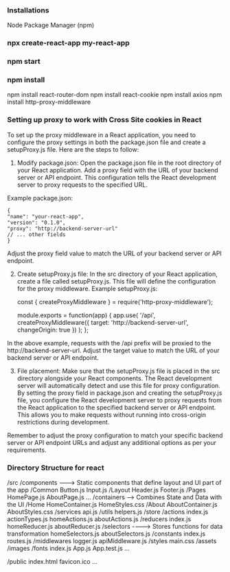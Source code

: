 ### Installations
Node Package Manager (npm)

### npx create-react-app my-react-app
### npm start

### npm install
npm install react-router-dom
npm install react-cookie
npm install axios
npm install http-proxy-middleware
<!-- npm install redux react-redux

### Redux is for statemanagement : It stores states/data seperately so that we can access from any components without using Props
[Tutorial](https://blog.logrocket.com/understanding-redux-tutorial-examples/) -->

### Setting up proxy to work with Cross Site cookies in React
To set up the proxy middleware in a React application, you need to configure the proxy settings in both the package.json file and create a setupProxy.js file. Here are the steps to follow:

1. Modify package.json: Open the package.json file in the root directory of your React application.
Add a proxy field with the URL of your backend server or API endpoint. This configuration tells the React development server to proxy requests to the specified URL.

Example package.json:

    {
    "name": "your-react-app",
    "version": "0.1.0",
    "proxy": "http://backend-server-url"
    // ... other fields
    }

Adjust the proxy field value to match the URL of your backend server or API endpoint.

2. Create setupProxy.js file: In the src directory of your React application, create a file called setupProxy.js. This file will define the configuration for the proxy middleware.
Example setupProxy.js:

    const { createProxyMiddleware } = require('http-proxy-middleware');

    module.exports = function(app) {
    app.use(
        '/api',
        createProxyMiddleware({
        target: 'http://backend-server-url',
        changeOrigin: true
        })
    );
    };

In the above example, requests with the /api prefix will be proxied to the http://backend-server-url. Adjust the target value to match the URL of your backend server or API endpoint.

3. File placement: Make sure that the setupProxy.js file is placed in the src directory alongside your React components. The React development server will automatically detect and use this file for proxy configuration.
By setting the proxy field in package.json and creating the setupProxy.js file, you configure the React development server to proxy requests from the React application to the specified backend server or API endpoint. This allows you to make requests without running into cross-origin restrictions during development.

Remember to adjust the proxy configuration to match your specific backend server or API endpoint URLs and adjust any additional options as per your requirements.


### Directory Structure for react
/src
    /components    ---> Static components that define layout and UI part of the app
        /Common
        Button.js
        Input.js
        /Layout
        Header.js
        Footer.js
        /Pages
        HomePage.js
        AboutPage.js
        ...
    /containers  --> Combines State and Data with the UI
        /Home
        HomeContainer.js
        HomeStyles.css
        /About
        AboutContainer.js
        AboutStyles.css
    /services
        api.js
    /utils
        helpers.js
    /store
        /actions
        index.js
        actionTypes.js
        homeActions.js
        aboutActions.js
        /reducers
        index.js
        homeReducer.js
        aboutReducer.js
        /selectors        ----> Stores functions for data transformation
        homeSelectors.js
        aboutSelectors.js
        /constants
        index.js
        routes.js
        /middlewares
        logger.js
        apiMiddleware.js
    /styles
        main.css
    /assets
        /images
        /fonts
    index.js
    App.js
    App.test.js
    ...

/public
index.html
favicon.ico
...


